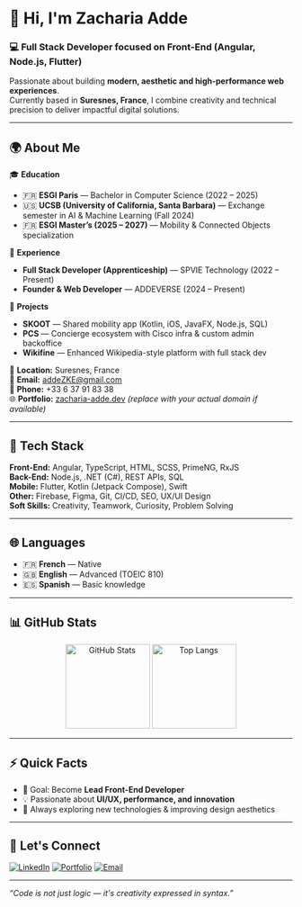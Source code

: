 # 👋 Hi, I'm Zacharia Adde

### 💻 Full Stack Developer focused on Front-End (Angular, Node.js, Flutter)

Passionate about building **modern, aesthetic and high-performance web experiences**.  
Currently based in **Suresnes, France**, I combine creativity and technical precision to deliver impactful digital solutions.

---

## 🌍 About Me

🎓 **Education**
- 🇫🇷 **ESGI Paris** — Bachelor in Computer Science (2022 – 2025)  
- 🇺🇸 **UCSB (University of California, Santa Barbara)** — Exchange semester in AI & Machine Learning (Fall 2024)  
- 🇫🇷 **ESGI Master’s (2025 – 2027)** — Mobility & Connected Objects specialization  

💼 **Experience**
- **Full Stack Developer (Apprenticeship)** — SPVIE Technology (2022 – Present)  
- **Founder & Web Developer** — ADDEVERSE (2024 – Present)

🚀 **Projects**
- **SKOOT** — Shared mobility app (Kotlin, iOS, JavaFX, Node.js, SQL)  
- **PCS** — Concierge ecosystem with Cisco infra & custom admin backoffice  
- **Wikifine** — Enhanced Wikipedia-style platform with full stack dev  

📍 **Location:** Suresnes, France  
📧 **Email:** addeZKE@gmail.com  
📱 **Phone:** +33 6 37 91 83 38  
🌐 **Portfolio:** [zacharia-adde.dev](https://zacharia-adde.dev) *(replace with your actual domain if available)*

---

## 🧰 Tech Stack

**Front-End:** Angular, TypeScript, HTML, SCSS, PrimeNG, RxJS  
**Back-End:** Node.js, .NET (C#), REST APIs, SQL  
**Mobile:** Flutter, Kotlin (Jetpack Compose), Swift  
**Other:** Firebase, Figma, Git, CI/CD, SEO, UX/UI Design  
**Soft Skills:** Creativity, Teamwork, Curiosity, Problem Solving

---

## 🌐 Languages

- 🇫🇷 **French** — Native  
- 🇬🇧 **English** — Advanced (TOEIC 810)  
- 🇪🇸 **Spanish** — Basic knowledge  

---

## 📊 GitHub Stats

<p align="center">
  <img src="https://github-readme-stats.vercel.app/api?username=ZachariaAdde&show_icons=true&theme=radical" alt="GitHub Stats" height="150" />
  <img src="https://github-readme-stats.vercel.app/api/top-langs/?username=ZachariaAdde&layout=compact&theme=radical" alt="Top Langs" height="150" />
</p>

---

## ⚡ Quick Facts

- 🎯 Goal: Become **Lead Front-End Developer**
- 💡 Passionate about **UI/UX, performance, and innovation**
- 🧩 Always exploring new technologies & improving design aesthetics

---

## 🤝 Let's Connect

[![LinkedIn](https://img.shields.io/badge/LinkedIn-Zacharia%20Adde-blue?logo=linkedin)](https://www.linkedin.com/in/zacharia-adde/)
[![Portfolio](https://img.shields.io/badge/Portfolio-zacharia--adde.dev-orange?logo=firefox)](https://zacharia-adde.dev)
[![Email](https://img.shields.io/badge/Email-addeZKE%40gmail.com-red?logo=gmail)](mailto:addeZKE@gmail.com)

---

_“Code is not just logic — it's creativity expressed in syntax.”_